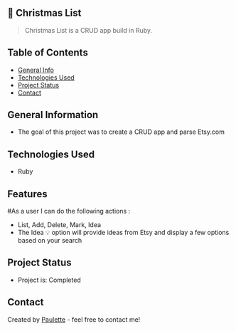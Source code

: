 ## 🎄 Christmas List
> Christmas List is a CRUD app build in Ruby.


## Table of Contents
* [General Info](#general-information)
* [Technologies Used](#technologies-used)
* [Project Status](#project-status)
* [Contact](#contact)


## General Information
<ul><li>The goal of this project was to create a CRUD app and parse Etsy.com</li></ul>


## Technologies Used
<ul>
  <li>Ruby</li>
 </ul>
 
  

## Features

#As a user I can do the following actions : 

<ul>
<li>List, Add, Delete, Mark, Idea</li>
<li> The Idea 💡 option will provide ideas from Etsy and display a few options based on your search</li>
</ul>

  





## Project Status
<ul>
<li>Project is: Completed</li></ul>

    
   


## Contact
Created by [Paulette](https://paulette-zaldivar-flores.netlify.app/) - feel free to contact me!
